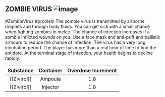 ## ZOMBIE VIRUS ![image](https://user-images.githubusercontent.com/7808279/176216132-258d0bd3-bbc1-4ed1-9001-86761a5759fa.png)

#ZombieVirus #problem
The zombie virus is transmitted by airborne droplets and through body fluids. 
You can get sick with a small chance when fighting zombies in melee. 
The chance of infection increases if a zombie inflicted wounds on you. 
Use a face mask and anti-puff and ballistic armours to reduce the chance of infection.
The virus has a very long incubation period. The player has more than a real hour of time to find the antidote.
At the terminal stage of infection, your health begins to decline rapidly.

| Substance | Container | Overdose Increment |
|:---------:|:---------:|:------------------:|
|  [[Zivirol]]  |  Ampoule  |         1.8        |
|  [[Zivirol]]  |  Injector |         1.8        |
